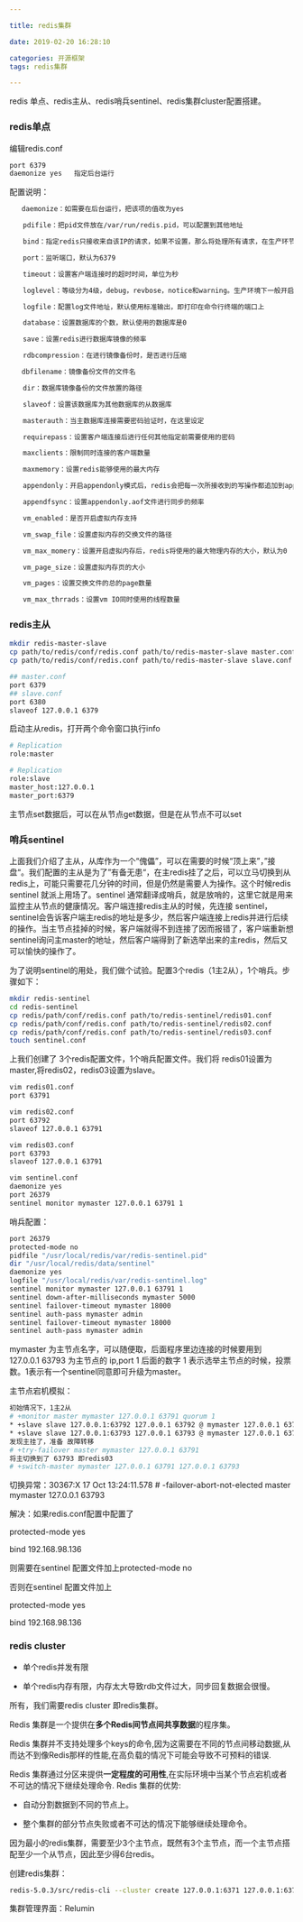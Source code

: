 ```yaml
---

title: redis集群

date: 2019-02-20 16:28:10

categories: 开源框架
tags: redis集群

---
```


redis 单点、redis主从、redis哨兵sentinel、redis集群cluster配置搭建。

<!--more-->

### redis单点

编辑redis.conf

```bash
port 6379
daemonize yes   指定后台运行
```

配置说明：

```bash
   daemonize：如需要在后台运行，把该项的值改为yes

　　pdifile：把pid文件放在/var/run/redis.pid，可以配置到其他地址

　　bind：指定redis只接收来自该IP的请求，如果不设置，那么将处理所有请求，在生产环节中最好设置该项

　　port：监听端口，默认为6379

　　timeout：设置客户端连接时的超时时间，单位为秒

　　loglevel：等级分为4级，debug，revbose，notice和warning。生产环境下一般开启notice

　　logfile：配置log文件地址，默认使用标准输出，即打印在命令行终端的端口上

　　database：设置数据库的个数，默认使用的数据库是0

　　save：设置redis进行数据库镜像的频率

　　rdbcompression：在进行镜像备份时，是否进行压缩

   dbfilename：镜像备份文件的文件名

　　dir：数据库镜像备份的文件放置的路径

　　slaveof：设置该数据库为其他数据库的从数据库

　　masterauth：当主数据库连接需要密码验证时，在这里设定

　　requirepass：设置客户端连接后进行任何其他指定前需要使用的密码

　　maxclients：限制同时连接的客户端数量

　　maxmemory：设置redis能够使用的最大内存

　　appendonly：开启appendonly模式后，redis会把每一次所接收到的写操作都追加到appendonly.aof文件中，当redis重新启动时，会从该文件恢复出之前的状态

　　appendfsync：设置appendonly.aof文件进行同步的频率

　　vm_enabled：是否开启虚拟内存支持

　　vm_swap_file：设置虚拟内存的交换文件的路径

　　vm_max_momery：设置开启虚拟内存后，redis将使用的最大物理内存的大小，默认为0

　　vm_page_size：设置虚拟内存页的大小

　　vm_pages：设置交换文件的总的page数量

　　vm_max_thrrads：设置vm IO同时使用的线程数量
```

### redis主从

```bash
mkdir redis-master-slave
cp path/to/redis/conf/redis.conf path/to/redis-master-slave master.conf
cp path/to/redis/conf/redis.conf path/to/redis-master-slave slave.conf

## master.conf
port 6379
## slave.conf
port 6380
slaveof 127.0.0.1 6379
```

启动主从redis，打开两个命令窗口执行info

```bash
# Replication
role:master

# Replication
role:slave
master_host:127.0.0.1
master_port:6379
```

主节点set数据后，可以在从节点get数据，但是在从节点不可以set

### 哨兵sentinel

上面我们介绍了主从，从库作为一个“傀儡”，可以在需要的时候“顶上来”，”接盘“。我们配置的主从是为了”有备无患“，在主redis挂了之后，可以立马切换到从redis上，可能只需要花几分钟的时间，但是仍然是需要人为操作。这个时候redis sentinel 就派上用场了。sentinel 通常翻译成哨兵，就是放哨的，这里它就是用来监控主从节点的健康情况。客户端连接redis主从的时候，先连接 sentinel，sentinel会告诉客户端主redis的地址是多少，然后客户端连接上redis并进行后续的操作。当主节点挂掉的时候，客户端就得不到连接了因而报错了，客户端重新想sentinel询问主master的地址，然后客户端得到了新选举出来的主redis，然后又可以愉快的操作了。

为了说明sentinel的用处，我们做个试验。配置3个redis（1主2从），1个哨兵。步骤如下：

```bash
mkdir redis-sentinel
cd redis-sentinel
cp redis/path/conf/redis.conf path/to/redis-sentinel/redis01.conf
cp redis/path/conf/redis.conf path/to/redis-sentinel/redis02.conf
cp redis/path/conf/redis.conf path/to/redis-sentinel/redis03.conf
touch sentinel.conf
```

上我们创建了 3个redis配置文件，1个哨兵配置文件。我们将 redis01设置为master,将redis02，redis03设置为slave。

```bash
vim redis01.conf
port 63791

vim redis02.conf
port 63792
slaveof 127.0.0.1 63791

vim redis03.conf
port 63793
slaveof 127.0.0.1 63791

vim sentinel.conf
daemonize yes
port 26379
sentinel monitor mymaster 127.0.0.1 63791 1  
```

哨兵配置：

```bash
port 26379
protected-mode no
pidfile "/usr/local/redis/var/redis-sentinel.pid"
dir "/usr/local/redis/data/sentinel"
daemonize yes
logfile "/usr/local/redis/var/redis-sentinel.log"
sentinel monitor mymaster 127.0.0.1 63791 1
sentinel down-after-milliseconds mymaster 5000
sentinel failover-timeout mymaster 18000
sentinel auth-pass mymaster admin
sentinel failover-timeout mymaster 18000
sentinel auth-pass mymaster admin
```

mymaster 为主节点名字，可以随便取，后面程序里边连接的时候要用到 127.0.0.1 63793 为主节点的 ip,port 1 后面的数字 1 表示选举主节点的时候，投票数。1表示有一个sentinel同意即可升级为master。

主节点宕机模拟：

```bash
初始情况下，1主2从
# +monitor master mymaster 127.0.0.1 63791 quorum 1
* +slave slave 127.0.0.1:63792 127.0.0.1 63792 @ mymaster 127.0.0.1 63791
* +slave slave 127.0.0.1:63793 127.0.0.1 63793 @ mymaster 127.0.0.1 63791
发现主挂了，准备 故障转移
# +try-failover master mymaster 127.0.0.1 63791
将主切换到了 63793 即redis03 
# +switch-master mymaster 127.0.0.1 63791 127.0.0.1 63793
```

切换异常：30367:X 17 Oct 13:24:11.578 # -failover-abort-not-elected master mymaster 127.0.0.1 63793

解决：如果redis.conf配置中配置了

protected-mode yes

bind 192.168.98.136

则需要在sentinel 配置文件加上protected-mode no

否则在sentinel 配置文件加上

protected-mode yes  

bind 192.168.98.136

### redis cluster

- 单个redis并发有限

- 单个redis内存有限，内存太大导致rdb文件过大，同步回复数据会很慢。

所有，我们需要redis cluster 即redis集群。

Redis 集群是一个提供在**多个Redis间节点间共享数据**的程序集。

Redis 集群并不支持处理多个keys的命令,因为这需要在不同的节点间移动数据,从而达不到像Redis那样的性能,在高负载的情况下可能会导致不可预料的错误.

Redis 集群通过分区来提供**一定程度的可用性**,在实际环境中当某个节点宕机或者不可达的情况下继续处理命令. Redis 集群的优势:

- 自动分割数据到不同的节点上。

- 整个集群的部分节点失败或者不可达的情况下能够继续处理命令。

因为最小的redis集群，需要至少3个主节点，既然有3个主节点，而一个主节点搭配至少一个从节点，因此至少得6台redis。

创建redis集群：

```bash
redis-5.0.3/src/redis-cli --cluster create 127.0.0.1:6371 127.0.0.1:6372 127.0.0.1:6373 127.0.0.1:6374 127.0.0.1:6375 127.0.0.1:6376 --cluster-replicas 1
```

集群管理界面：Relumin
